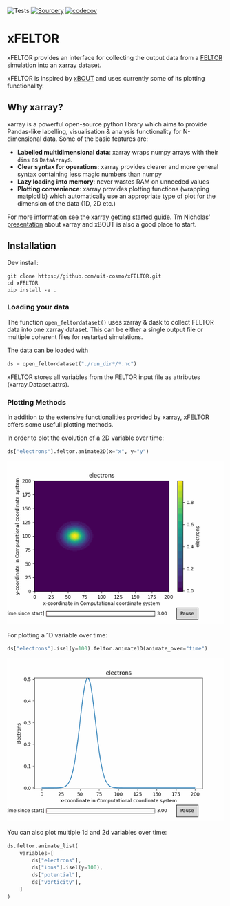 ![Tests](https://github.com/uit-cosmo/xFELTOR/actions/workflows/workflow.yml/badge.svg)
[![Sourcery](https://img.shields.io/badge/Sourcery-enabled-brightgreen)](https://sourcery.ai)
[![codecov](https://codecov.io/gh/uit-cosmo/xFELTOR/branch/main/graph/badge.svg?token=X5056EG1CR)](https://codecov.io/gh/uit-cosmo/xFELTOR)
# xFELTOR
xFELTOR provides an interface for collecting the output data from a
[FELTOR](https://github.com/feltor-dev/feltor) simulation into an
[xarray](https://xarray.pydata.org/en/stable/index.html)
dataset. 

xFELTOR is inspired by [xBOUT](https://github.com/boutproject/xBOUT) and uses currently some of its plotting functionality.

## Why xarray?

xarray is a powerful open-source python library which aims to provide Pandas-like labelling, visualisation & analysis functionality for N-dimensional data. Some of the basic features are:
* **Labelled multidimensional data**: xarray wraps numpy arrays with their `dims` as `DataArray`s.
* **Clear syntax for operations**: xarray provides clearer and more general syntax containing less magic numbers than numpy 
* **Lazy loading into memory**: never wastes RAM on unneeded values
* **Plotting convenience**: xarray provides plotting functions (wrapping matplotlib) which automatically use an appropriate type of plot for the dimension of the data (1D, 2D etc.)

For more information see the xarray [getting started guide](http://xarray.pydata.org/en/stable/getting-started-guide/why-xarray.html). Tm Nicholas' [presentation](https://github.com/TomNicholas/xBOUT--BOUT-workshop2019) about xarray and xBOUT is also a good place to start. 
## Installation

Dev install:
```
git clone https://github.com/uit-cosmo/xFELTOR.git
cd xFELTOR
pip install -e .
```

### Loading your data

The function `open_feltordataset()` uses xarray & dask to collect FELTOR
data into one xarray dataset. This can be either a single output file or multiple coherent files for restarted simulations.

The data can be loaded with

```python
ds = open_feltordataset("./run_dir*/*.nc")
```
xFELTOR stores all variables from the FELTOR input file as attributes (xarray.Dataset.attrs).
### Plotting Methods

In addition to the extensive functionalities provided by xarray, xFELTOR offers some usefull plotting methods. 

In order to plot the evolution of a 2D variable over time:
```python
ds["electrons"].feltor.animate2D(x="x", y="y")
```
![Density evolution](readme_gifs/2d_blob.gif ) 

For plotting a 1D variable over time:
```python
ds["electrons"].isel(y=100).feltor.animate1D(animate_over="time")
```
![Density evolution](readme_gifs/1d_blob.gif ) 

You can also plot multiple 1d and 2d variables over time:
```python
ds.feltor.animate_list(
    variables=[
        ds["electrons"],
        ds["ions"].isel(y=100),
        ds["potential"],
        ds["vorticity"],
    ]
)
```

